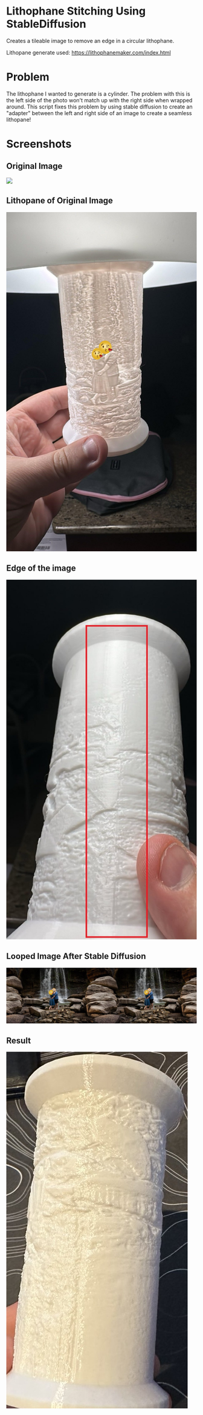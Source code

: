 # Lithophane Stitching Using StableDiffusion

Creates a tileable image to remove an edge in a circular lithophane.

Lithopane generate used: https://lithophanemaker.com/index.html

# Problem
The lithophane I wanted to generate is a cylinder.
The problem with this is the left side of the photo won't match up with the right side when wrapped around.
This script fixes this problem by using stable diffusion to create an "adapter"
between the left and right side of an image to create a seamless lithopane!

# Screenshots

## Original Image
![](https://github.com/DIYIronFeBtw/3dprints/blob/main/photo1.jpg?raw=true)

## Lithopane of Original Image
![](https://github.com/DIYIronFeBtw/3dprints/blob/main/print.jpg?raw=true)

## Edge of the image
![](https://github.com/DIYIronFeBtw/3dprints/blob/main/edge.jpg?raw=true)

## Looped Image After Stable Diffusion
![](https://github.com/DIYIronFeBtw/3dprints/blob/main/effect-demo.jpg?raw=true)

## Result
![](https://github.com/DIYIronFeBtw/3dprints/blob/main/postAiPrint.jpg?raw=true)